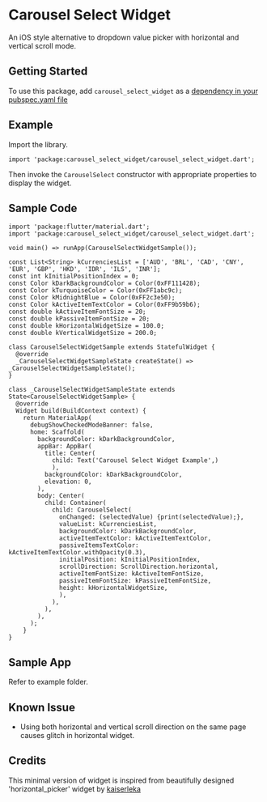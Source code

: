 # Carousel Select Widget

An iOS style alternative to dropdown value picker with horizontal and vertical scroll mode.

## Getting Started

To use this package, add `carousel_select_widget` as a [dependency in your pubspec.yaml file](https://flutter.dev/docs/development/packages-and-plugins/using-packages)

## Example

Import the library.

```
import 'package:carousel_select_widget/carousel_select_widget.dart';
```

Then invoke the `CarouselSelect` constructor with appropriate properties to display the widget.

## Sample Code

```
import 'package:flutter/material.dart';
import 'package:carousel_select_widget/carousel_select_widget.dart';

void main() => runApp(CarouselSelectWidgetSample());

const List<String> kCurrenciesList = ['AUD', 'BRL', 'CAD', 'CNY', 'EUR', 'GBP', 'HKD', 'IDR', 'ILS', 'INR'];
const int kInitialPositionIndex = 0;
const Color kDarkBackgroundColor = Color(0xFF111428);
const Color kTurquoiseColor = Color(0xFF1abc9c);
const Color kMidnightBlue = Color(0xFF2c3e50);
const Color kActiveItemTextColor = Color(0xFF9b59b6);
const double kActiveItemFontSize = 20;
const double kPassiveItemFontSize = 20;
const double kHorizontalWidgetSize = 100.0;
const double kVerticalWidgetSize = 200.0;

class CarouselSelectWidgetSample extends StatefulWidget {
  @override
  _CarouselSelectWidgetSampleState createState() => _CarouselSelectWidgetSampleState();
}

class _CarouselSelectWidgetSampleState extends State<CarouselSelectWidgetSample> {
  @override
  Widget build(BuildContext context) {
    return MaterialApp(
      debugShowCheckedModeBanner: false,
      home: Scaffold(
        backgroundColor: kDarkBackgroundColor,
        appBar: AppBar(
          title: Center(
            child: Text('Carousel Select Widget Example',)
            ),
          backgroundColor: kDarkBackgroundColor,
          elevation: 0,
        ),
        body: Center(
          child: Container(
            child: CarouselSelect(
              onChanged: (selectedValue) {print(selectedValue);},
              valueList: kCurrenciesList,
              backgroundColor: kDarkBackgroundColor,
              activeItemTextColor: kActiveItemTextColor,
              passiveItemsTextColor: kActiveItemTextColor.withOpacity(0.3),
              initialPosition: kInitialPositionIndex,
              scrollDirection: ScrollDirection.horizontal,
              activeItemFontSize: kActiveItemFontSize,
              passiveItemFontSize: kPassiveItemFontSize,
              height: kHorizontalWidgetSize,
              ),
            ),
          ),
        ),
      );
    }
}
```

## Sample App

Refer to example folder.

## Known Issue

* Using both horizontal and vertical scroll direction on the same page causes glitch in horizontal widget.

## Credits

This minimal version of widget is inspired from beautifully designed 'horizontal_picker' widget by [kaiserleka](https://pub.dev/packages/horizontal_picker)